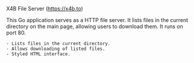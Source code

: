 X4B File Server (https://x4b.to)

This Go application serves as a HTTP file server. It lists files in the current directory on the main page, allowing users to download them. It runs on port 80.

    - Lists files in the current directory.
    - Allows downloading of listed files.
    - Styled HTML interface.
